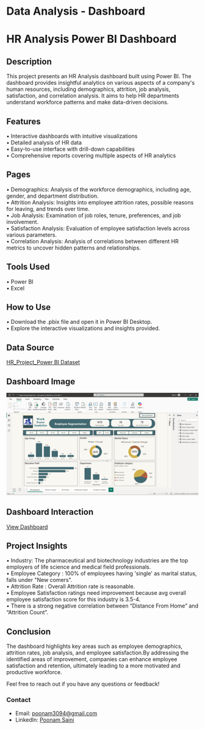 # Data Analysis - Dashboard
# HR Analysis Power BI Dashboard
## Description
This project presents an HR Analysis dashboard built using Power BI. The dashboard provides insightful analytics on various aspects of a company's human resources, including demographics, attrition, job analysis, satisfaction, and correlation analysis. It aims to help HR departments understand workforce patterns and make data-driven decisions.
## Features
•	Interactive dashboards with intuitive visualizations<br>
•	Detailed analysis of HR data<br>
•	Easy-to-use interface with drill-down capabilities<br>
•	Comprehensive reports covering multiple aspects of HR analytics<br>
## Pages
•	Demographics: Analysis of the workforce demographics, including age, gender, and department distribution.<br>
•	Attrition Analysis: Insights into employee attrition rates, possible reasons for leaving, and trends over time.<br>
•	Job Analysis: Examination of job roles, tenure, preferences, and job involvement.<br>
•	Satisfaction Analysis: Evaluation of employee satisfaction levels across various parameters.<br>
•	Correlation Analysis: Analysis of correlations between different HR metrics to uncover hidden patterns and relationships.<br>
## Tools Used
•	Power BI<br>
•	Excel<br>
## How to Use
•	Download the .pbix file and open it in Power BI Desktop.<br>
•	Explore the interactive visualizations and insights provided. <br>
## Data Source
<a href = "https://github.com/Poonam3094/Data-Analysis---Dashboard/blob/main/HR_Project_Power%20BI.csv">HR_Project_Power BI Dataset</a>
## Dashboard Image
![Screenshot 2025-03-01 232249](https://github.com/Poonam3094/Data-Analysis---Dashboard/blob/main/Screenshot%202025-03-01%20232249.png)
## Dashboard Interaction
<a href = "https://github.com/Poonam3094/Data-Analysis---Dashboard/blob/main/Power%20bi%20final%20Project%20Sol.pbix">View Dashboard</a>
## Project Insights
•	Industry: The pharmaceutical and biotechnology industries are the top employers of life science and medical field professionals.<br>
•	Employee Category : 100% of employees having 'single' as marital status, falls under "New comers".<br>
•	Attrition Rate : Overall Attrition rate is reasonable.<br>
•	Employee Satisfaction ratings need improvement because avg overall employee satisfaction score for this industry is 3.5-4.<br>
•	There is a strong negative correlation between “Distance From Home” and “Attrition Count”.<br>
## Conclusion
The dashboard highlights key areas such as employee demographics, attrition rates, job analysis, and employee satisfaction.By addressing the identified areas of improvement, companies can enhance employee satisfaction and retention, ultimately leading to a more motivated and productive workforce.

Feel free to reach out if you have any questions or feedback!
### Contact
- Email: poonam3094@gmail.com
- LinkedIn: [Poonam Saini](www.linkedin.com/in/poonam-saini-a05aa975)
